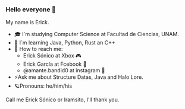 ### Hello everyone 🖖



My name is Erick.
- 🎓 I´m studying Computer Science at Facultad de Ciencias, UNAM. 
- 💾 I´m learning Java, Python, Rust an C++
- 🔭 How to reach me:
  - Erick Sónico at Xbox 🎮 
  - Erick García at Fcebook 🔔 
  - @amante.bandid0 at instagram 📸
- ⚡Ask me about Structure Datas, Java and Halo Lore. 
- 🪐Pronouns: he/him/his

Call me Erick Sónico or Iramsito, I'll thank you.
